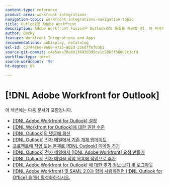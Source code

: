 ```yaml
---
content-type: reference
product-area: workfront-integrations
navigation-topic: workfront-integrations-navigation-topic
title: Outlook용 Adobe Workfront
description: Adobe Workfront Fusion은 Outlook과의 통합을 제공합니다. 이 문서는 이 통합을 설치 및 구성하기 위한 지침과 일상적인 작업에서 통합을 사용하는 방법에 대한 링크를 제공합니다.
author: Becky
feature: Workfront Integrations and Apps
recommendations: noDisplay, noCatalog
exl-id: c374416e-9680-4725-ab2d-256dff6f03b1
source-git-commit: c4e5aea70a8013643d3d9ce1c588ff560d2c3afd
workflow-type: tm+mt
source-wordcount: '99'
ht-degree: 0%

---
```


# [!DNL Adobe Workfront for Outlook]

이 섹션에는 다음 문서가 포함됩니다.

* [ [!DNL Adobe Workfront for Outlook] 설정](../../workfront-integrations-and-apps/using-workfront-with-outlook/set-up-workfront-for-outlook.md)
* [ [!DNL Workfront for Outlook]에 대한 권한 수준](../../workfront-integrations-and-apps/using-workfront-with-outlook/permissions-in-workfront-for-outlook.md)
* [ [!DNL Outlook]의 댓글에 회신](../../workfront-integrations-and-apps/using-workfront-with-outlook/reply-to-a-comment-from-outlook.md)
* [ [!DNL Outlook] 전자 메일에서 기존 개체 업데이트](../../workfront-integrations-and-apps/using-workfront-with-outlook/update-an-existing-object-from-an-outlook-email.md)
* [프로젝트에 작업 또는 문제로  [!DNL Outlook] 이메일 추가](../../workfront-integrations-and-apps/using-workfront-with-outlook/add-outlook-email-to-project-as-task-or-issue.md)
* [ [!DNL Outlook] 전자 메일에서  [!DNL Adobe Workfront] 요청 만들기](../../workfront-integrations-and-apps/using-workfront-with-outlook/create-a-wf-request-from-an-outlook-email.md)
* [ [!DNL Outlook] 전자 메일을 작업 목록에 작업으로 추가](../../workfront-integrations-and-apps/using-workfront-with-outlook/add-outlook-email-as-task-to-your-work-list.md)
* [ [!DNL Adobe Workfront for Outlook] 에 대한 추가 정보 보기 및 로그아웃](../../workfront-integrations-and-apps/using-workfront-with-outlook/view-additional-infor-wf-outlook-and-log-out.md)
* [ [!DNL Adobe Workfront]  및 SAML 2.0과 함께 사용하려면  [!DNL Outlook for Office] 을(를) 활성화하십시오.](../../workfront-integrations-and-apps/using-workfront-with-outlook/enable-outlook-for-office-for-use-with-wf-and-saml-2.md)
